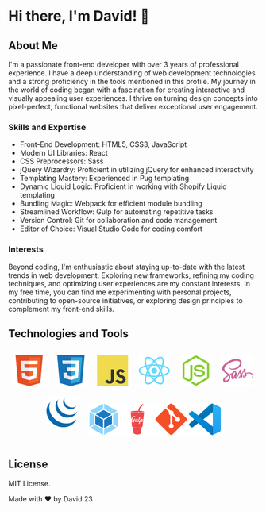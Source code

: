 # Hi there, I'm David! 👋

## About Me

I'm a passionate front-end developer with over 3 years of professional experience. I have a deep understanding of web development technologies and a strong proficiency in the tools mentioned in this profile. My journey in the world of coding began with a fascination for creating interactive and visually appealing user experiences. I thrive on turning design concepts into pixel-perfect, functional websites that deliver exceptional user engagement.

### Skills and Expertise

- Front-End Development: HTML5, CSS3, JavaScript
- Modern UI Libraries: React
- CSS Preprocessors: Sass
- jQuery Wizardry: Proficient in utilizing jQuery for enhanced interactivity
- Templating Mastery: Experienced in Pug templating
- Dynamic Liquid Logic: Proficient in working with Shopify Liquid templating
- Bundling Magic: Webpack for efficient module bundling
- Streamlined Workflow: Gulp for automating repetitive tasks
- Version Control: Git for collaboration and code management
- Editor of Choice: Visual Studio Code for coding comfort

### Interests

Beyond coding, I'm enthusiastic about staying up-to-date with the latest trends in web development. Exploring new frameworks, refining my coding techniques, and optimizing user experiences are my constant interests. In my free time, you can find me experimenting with personal projects, contributing to open-source initiatives, or exploring design principles to complement my front-end skills.

[//]: # (## Contacts and Links)

[//]: # ()
[//]: # (- [Personal Website]&#40;link_to_personal_website&#41;)

[//]: # (- [LinkedIn]&#40;link_to_LinkedIn&#41;)

[//]: # (- [Twitter]&#40;link_to_Twitter&#41;)

[//]: # (- [Portfolio]&#40;link_to_portfolio&#41;)

[//]: # (## Featured Projects)

[//]: # ()
[//]: # (### [Project 1 Name]&#40;link_to_repository&#41;)

[//]: # ()
[//]: # (Short description of the project. Add screenshots or GIFs to demonstrate.)

[//]: # ()
[//]: # (### [Project 2 Name]&#40;link_to_repository&#41;)

[//]: # ()
[//]: # (Short description of the project. Add screenshots or GIFs to demonstrate.)

## Technologies and Tools
<div style="display: flex;flex-wrap: wrap; gap: 20px; justify-content: center;margin-top: 30px;">
<img src="https://raw.githubusercontent.com/devicons/devicon/master/icons/html5/html5-original.svg" alt="HTML" width="64" height="64">
<img src="https://raw.githubusercontent.com/devicons/devicon/master/icons/css3/css3-original.svg" alt="CSS" width="64" height="64">
<img src="https://raw.githubusercontent.com/devicons/devicon/master/icons/javascript/javascript-original.svg" alt="JavaScript" width="64" height="64">
<img src="https://raw.githubusercontent.com/devicons/devicon/master/icons/react/react-original.svg" alt="React" width="64" height="64">
<img src="https://raw.githubusercontent.com/devicons/devicon/master/icons/nodejs/nodejs-original.svg" alt="Node.js" width="64" height="64">
<img src="https://raw.githubusercontent.com/devicons/devicon/master/icons/sass/sass-original.svg" alt="Sass" width="64" height="64">
<img src="https://raw.githubusercontent.com/devicons/devicon/master/icons/jquery/jquery-original.svg" alt="jQuery" width="64" height="64">

[//]: # (<img src="https://raw.githubusercontent.com/Shopify/liquid/master/logo/logo.svg" alt="Liquid" width="64" height="64">)
<img src="https://raw.githubusercontent.com/devicons/devicon/master/icons/webpack/webpack-original.svg" alt="Webpack" width="64" height="64">
<img src="https://raw.githubusercontent.com/devicons/devicon/master/icons/gulp/gulp-plain.svg" alt="Gulp" width="64" height="64">
<img src="https://raw.githubusercontent.com/devicons/devicon/master/icons/git/git-original.svg" alt="Git" width="64" height="64">
<img src="https://raw.githubusercontent.com/devicons/devicon/master/icons/vscode/vscode-original.svg" alt="VS Code" width="64" height="64">
</div>

## License

MIT License.

Made with ❤️ by David 23
